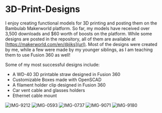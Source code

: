 # 3D-Print-Designs

I enjoy creating functional models for 3D printing and posting them on the Bambulab Makerworld platform.
So far, my models have received over 3,500 downloads and $60 worth of boosts on the platform. 
While some designs are posted in the repository, all of them are available at [https://makerworld.com/en/@iiks](url). 
Most of the designs were created by me, while a few were made by my younger siblings, as I am teaching them to use Fusion 360 as well!

Some of my most successful designs include:
- A WD-40 3D printable straw designed in Fusion 360
- Customizable Boxes made with OpenSCAD
- A filament holder clip designed in Fusion 360
- Car vent cable and glasses holders
- Ethernet cable mount



![IMG-9212](https://github.com/user-attachments/assets/21723581-3e75-42f2-b542-632464dc5be9)
![IMG-0593](https://github.com/user-attachments/assets/c4e69664-1ac5-49de-9c99-83c64e722ef3)
![IMG-0737](https://github.com/user-attachments/assets/65deed70-e12b-42cf-9eba-d977bf0d7c96)
![IMG-9071](https://github.com/user-attachments/assets/dd4d0398-253c-4f86-948a-3b610ba8dc05)
![IMG-9180](https://github.com/user-attachments/assets/e24a9e5d-7a41-433d-beec-998ed027daf5)
